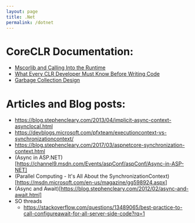```yaml
---
layout: page
title: .Net
permalink: /dotnet
---
```

CoreCLR Documentation:
=====================
- [Mscorlib and Calling Into the Runtime](https://github.com/dotnet/coreclr/blob/0c88c2e67260ddcb1d400eb6adda19de627998f5/Documentation/mscorlib.md)
- [What Every CLR Developer Must Know Before Writing Code](https://github.com/dotnet/coreclr/blob/master/Documentation/coding-guidelines/clr-code-guide.md)
- [Garbage Collection Design](https://github.com/dotnet/coreclr/blob/master/Documentation/botr/garbage-collection.md)

Articles and Blog posts:
=======================
- https://blog.stephencleary.com/2013/04/implicit-async-context-asynclocal.html
- https://devblogs.microsoft.com/pfxteam/executioncontext-vs-synchronizationcontext/
- https://blog.stephencleary.com/2017/03/aspnetcore-synchronization-context.html
- (Async in ASP.NET)[https://channel9.msdn.com/Events/aspConf/aspConf/Async-in-ASP-NET]
- (Parallel Computing - It's All About the SynchronizationContext)[https://msdn.microsoft.com/en-us/magazine/gg598924.aspx]
- (Async and Await)[https://blog.stephencleary.com/2012/02/async-and-await.html]
- SO threads
    - https://stackoverflow.com/questions/13489065/best-practice-to-call-configureawait-for-all-server-side-code?rq=1
